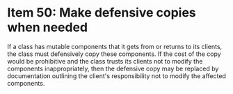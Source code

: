 # Item 50: Make defensive copies when needed

If a class has mutable components that it gets from or returns to its clients, 
the class must defensively copy these components. If the cost of the copy would be prohibitive
and the class trusts its clients not to modify the components inappropriately,
then the defensive copy may be replaced by documentation outlining the client's
responsibility not to modify the affected components. 
